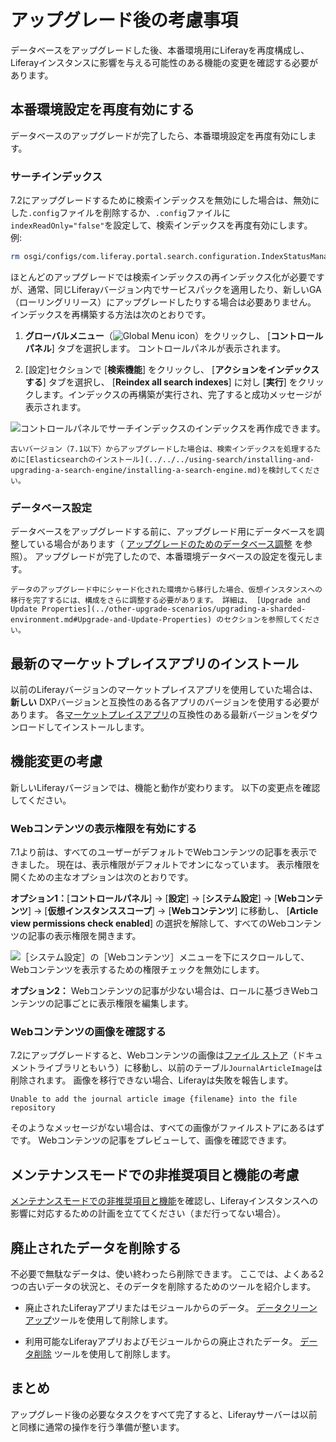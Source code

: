 # アップグレード後の考慮事項

データベースをアップグレードした後、本番環境用にLiferayを再度構成し、Liferayインスタンスに影響を与える可能性のある機能の変更を確認する必要があります。

<a name="re-enable-production-settings" />

## 本番環境設定を再度有効にする

データベースのアップグレードが完了したら、本番環境設定を再度有効にします。

### サーチインデックス

7.2にアップグレードするために検索インデックスを無効にした場合は、無効にした`.config`ファイルを削除するか、`.config`ファイルに`indexReadOnly="false"`を設定して、検索インデックスを再度有効にします。 例:

```bash
rm osgi/configs/com.liferay.portal.search.configuration.IndexStatusManagerConfiguration.config
```

ほとんどのアップグレードでは検索インデックスの再インデックス化が必要ですが、通常、同じLiferayバージョン内でサービスパックを適用したり、新しいGA（ローリングリリース）にアップグレードしたりする場合は必要ありません。 インデックスを再構築する方法は次のとおりです。

1. **グローバルメニュー**（![Global Menu icon](./post-upgrade-considerations/images/01.png)）をクリックし、 [**コントロールパネル**] タブを選択します。 コントロールパネルが表示されます。

2.  [設定]セクションで [**検索機能**] をクリックし、 [**アクションをインデックスする**] タブを選択し、 [**Reindex all search indexes**] に対し [**実行**] をクリックします。インデックスの再構築が実行され、完了すると成功メッセージが表示されます。

![コントロールパネルでサーチインデックスのインデックスを再作成できます。](./post-upgrade-considerations/images/02.png)

```{note}
古いバージョン（7.1以下）からアップグレードした場合は、検索インデックスを処理するために[Elasticsearchのインストール](../../../using-search/installing-and-upgrading-a-search-engine/installing-a-search-engine.md)を検討してください。
```

### データベース設定

データベースをアップグレードする前に、アップグレード用にデータベースを調整している場合があります（ [アップグレードのためのデータベース調整](../upgrade-stability-and-performance/database-tuning-for-upgrades.md) を参照）。 アップグレードが完了したので、本番環境データベースの設定を復元します。

```{note}
データのアップグレード中にシャード化された環境から移行した場合、仮想インスタンスへの移行を完了するには、構成をさらに調整する必要があります。 詳細は、 [Upgrade and Update Properties](../other-upgrade-scenarios/upgrading-a-sharded-environment.md#Upgrade-and-Update-Properties) のセクションを参照してください。
```

<a name="installing-the-latest-marketplace-apps" />

## 最新のマーケットプレイスアプリのインストール

以前のLiferayバージョンのマーケットプレイスアプリを使用していた場合は、 **新しい** DXPバージョンと互換性のある各アプリのバージョンを使用する必要があります。 各[マーケットプレイスアプリ](../../../system-administration/installing-and-managing-apps/installing-apps/downloading-apps.md)の互換性のある最新バージョンをダウンロードしてインストールします。

<a name="accounting-for-feature-changes" />

## 機能変更の考慮

新しいLiferayバージョンでは、機能と動作が変わります。 以下の変更点を確認してください。

### Webコンテンツの表示権限を有効にする

7.1より前は、すべてのユーザーがデフォルトでWebコンテンツの記事を表示できました。 現在は、表示権限がデフォルトでオンになっています。 表示権限を開くための主なオプションは次のとおりです。

**オプション1：**[**コントロールパネル**] → [**設定**] → [**システム設定**] → [**Webコンテンツ**] → [**仮想インスタンススコープ**] → [**Webコンテンツ**] に移動し、 [**Article view permissions check enabled**] の選択を解除して、すべてのWebコンテンツの記事の表示権限を開きます。

![［システム設定］の［Webコンテンツ］メニューを下にスクロールして、Webコンテンツを表示するための権限チェックを無効にします。](./post-upgrade-considerations/images/03.png)

**オプション2：** Webコンテンツの記事が少ない場合は、ロールに基づきWebコンテンツの記事ごとに表示権限を編集します。

### Webコンテンツの画像を確認する

7.2にアップグレードすると、Webコンテンツの画像は[ファイル ストア](../../../system-administration/file-storage/configuring-file-storage.md)（ドキュメントライブラリともいう）に移動し、以前のテーブル`JournalArticleImage`は削除されます。 画像を移行できない場合、Liferayは失敗を報告します。

```
Unable to add the journal article image {filename} into the file repository
```

そのようなメッセージがない場合は、すべての画像がファイルストアにあるはずです。 Webコンテンツの記事をプレビューして、画像を確認できます。

<a name="account-for-deprecations-and-features-in-maintenance-mode" />

## メンテナンスモードでの非推奨項目と機能の考慮

[メンテナンスモードでの非推奨項目と機能](../reference/maintenance-mode-and-deprecations-in-7-3.md)を確認し、Liferayインスタンスへの影響に対応するための計画を立ててください（まだ行ってない場合）。

<a name="remove-obsolete-data" />

## 廃止されたデータを削除する

不必要で無駄なデータは、使い終わったら削除できます。 ここでは、よくある2つの古いデータの状況と、そのデータを削除するためのツールを紹介します。

* 廃止されたLiferayアプリまたはモジュールからのデータ。 [データクリーンアップ](../reference/data-cleanup.md)ツールを使用して削除します。

* 利用可能なLiferayアプリおよびモジュールからの廃止されたデータ。 [データ削除](../reference/data-removal.md) ツールを使用して削除します。

<a name="conclusion" />

## まとめ

アップグレード後の必要なタスクをすべて完了すると、Liferayサーバーは以前と同様に通常の操作を行う準備が整います。 　
